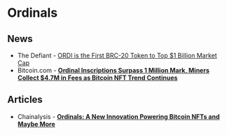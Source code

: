 # Ordinals

## News

- The Defiant - [ORDI is the First BRC-20 Token to Top $1 Billion Market Cap](https://thedefiant.io/ordi-is-the-first-brc-20-token-to-top-usd1-billion-market-cap)
- Bitcoin.com - [**Ordinal Inscriptions Surpass 1 Million Mark, Miners Collect $4.7M in Fees as Bitcoin NFT Trend Continues**](https://news.bitcoin.com/ordinal-inscriptions-surpass-1-million-mark-miners-collect-4-7m-in-fees-as-bitcoin-nft-trend-continues/)

## Articles

- Chainalysis - [**Ordinals: A New Innovation Powering Bitcoin NFTs and Maybe More**](https://blog.chainalysis.com/reports/ordinals-protocol-bitcoin-nfts/)
